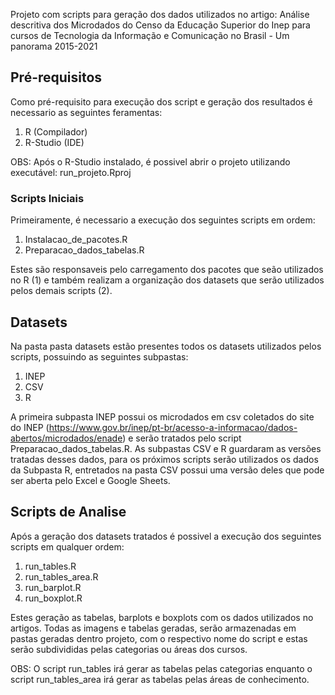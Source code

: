 
Projeto com scripts para geração dos dados utilizados no artigo: 
Análise descritiva dos Microdados do Censo da Educação Superior do Inep para cursos de Tecnologia da Informação e Comunicação no Brasil - Um panorama 2015-2021

## Pré-requisitos

Como pré-requisito para execução dos script e geração dos resultados é necessario as seguintes feramentas:

1. R (Compilador)
2. R-Studio (IDE)

OBS: Após o R-Studio instalado, é possivel abrir o projeto utilizando executável: run_projeto.Rproj


### Scripts Iniciais

Primeiramente, é necessario a execução dos seguintes scripts em ordem:

1. Instalacao_de_pacotes.R
2. Preparacao_dados_tabelas.R

Estes são responsaveis pelo carregamento dos pacotes que seão utilizados no R (1) e também realizam a organização dos datasets que serão utilizados pelos demais scripts (2).

## Datasets

Na pasta pasta datasets estão presentes todos os datasets utilizados pelos scripts, possuindo as seguintes subpastas:

1. INEP
2. CSV
3. R

A primeira subpasta INEP possui os microdados em csv coletados do site do INEP (https://www.gov.br/inep/pt-br/acesso-a-informacao/dados-abertos/microdados/enade) e serão tratados pelo script Preparacao_dados_tabelas.R. 
As subpastas CSV e R guardaram as versões tratadas desses dados, para os próximos scripts serão utilizados os dados da Subpasta R, entretados na pasta CSV possui uma versão deles que pode ser aberta pelo Excel e Google Sheets.


## Scripts de Analise

Após a geração dos datasets tratados é possivel a execução dos seguintes scripts em qualquer ordem:

1. run_tables.R
2. run_tables_area.R
3. run_barplot.R
4. run_boxplot.R


Estes geração as tabelas, barplots e boxplots com os dados utilizados no artigos.  Todas as imagens e tabelas geradas, serão armazenadas em pastas geradas dentro projeto, com o respectivo nome do script e estas serão subdivididas pelas categorias ou áreas dos cursos.

OBS: O script run_tables irá gerar as tabelas pelas categorias enquanto o script run_tables_area irá gerar as tabelas pelas áreas de conhecimento.
